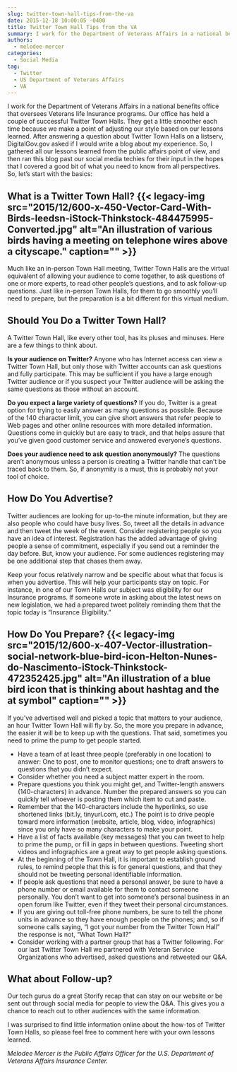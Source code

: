 ```yaml
---
slug: twitter-town-hall-tips-from-the-va
date: 2015-12-18 10:00:05 -0400
title: Twitter Town Hall Tips from the VA
summary: I work for the Department of Veterans Affairs in a national benefits office that oversees Veterans life Insurance programs. Our office has held a couple of successful Twitter Town Halls. They get a little smoother each time because we make a point of adjusting our style based on our lessons learned. After answering a question
authors:
  - melodee-mercer
categories:
  - Social Media
tag:
  - Twitter
  - US Department of Veterans Affairs
  - VA
---
```


I work for the Department of Veterans Affairs in a national benefits office that oversees Veterans life Insurance programs. Our office has held a couple of successful Twitter Town Halls. They get a little smoother each time because we make a point of adjusting our style based on our lessons learned. After answering a question about Twitter Town Halls on a listserv, DigitalGov.gov asked if I would write a blog about my experience. So, I gathered all our lessons learned from the public affairs point of view, and then ran this blog past our social media techies for their input in the hopes that I covered a good bit of what you need to know from all perspectives. So, let’s start with the basics:

## What is a Twitter Town Hall? {{< legacy-img src="2015/12/600-x-450-Vector-Card-With-Birds-leedsn-iStock-Thinkstock-484475995-Converted.jpg" alt="An illustration of various birds having a meeting on telephone wires above a cityscape." caption="" >}} 

Much like an in-person Town Hall meeting, Twitter Town Halls are the virtual equivalent of allowing your audience to come together, to ask questions of one or more experts, to read other people’s questions, and to ask follow-up questions. Just like in-person Town Halls, for them to go smoothly you’ll need to prepare, but the preparation is a bit different for this virtual medium.

## Should You Do a Twitter Town Hall?

A Twitter Town Hall, like every other tool, has its pluses and minuses. Here are a few things to think about.

**Is your audience on Twitter?** Anyone who has Internet access can view a Twitter Town Hall, but only those with Twitter accounts can ask questions and fully participate. This may be sufficient if you have a large enough Twitter audience or if you suspect your Twitter audience will be asking the same questions as those without an account.

**Do you expect a large variety of questions?** If you do, Twitter is a great option for trying to easily answer as many questions as possible. Because of the 140 character limit, you can give short answers that refer people to Web pages and other online resources with more detailed information. Questions come in quickly but are easy to track, and that helps assure that you’ve given good customer service and answered everyone’s questions.

**Does your audience need to ask question anonymously?** The questions aren&#8217;t anonymous unless a person is creating a Twitter handle that can&#8217;t be traced back to them. So, if anonymity is a must, this is probably not your tool of choice.

## How Do You Advertise?

Twitter audiences are looking for up-to-the minute information, but they are also people who could have busy lives. So, tweet all the details in advance and then tweet the week of the event. Consider registering people so you have an idea of interest. Registration has the added advantage of giving people a sense of commitment, especially if you send out a reminder the day before. But, know your audience. For some audiences registering may be one additional step that chases them away.

Keep your focus relatively narrow and be specific about what that focus is when you advertise. This will help your participants stay on topic. For instance, in one of our Town Halls our subject was eligibility for our Insurance programs. If someone wrote in asking about the latest news on new legislation, we had a prepared tweet politely reminding them that the topic today is “Insurance Eligibility.”

## How Do You Prepare? {{< legacy-img src="2015/12/600-x-407-Vector-illustration-social-network-blue-bird-icon-Helton-Nunes-do-Nascimento-iStock-Thinkstock-472352425.jpg" alt="An illustration of a blue bird icon that is thinking about hashtag and the at symbol" caption="" >}} 

If you’ve advertised well and picked a topic that matters to your audience, an hour Twitter Town Hall will fly by. So, the more you prepare in advance, the easier it will be to keep up with the questions. That said, sometimes you need to prime the pump to get people started.

  * Have a team of at least three people (preferably in one location) to answer: One to post, one to monitor questions; one to draft answers to questions that you didn&#8217;t expect.
  * Consider whether you need a subject matter expert in the room.
  * Prepare questions you think you might get, and Twitter-length answers (140-characters) in advance. Number the prepared answers so you can quickly tell whoever is posting them which item to cut and paste.
  * Remember that the 140-characters include the hyperlinks, so use shortened links (bit.ly, tinyurl.com, etc.) The point is to drive people toward more information (website, article, blog, video, infographics) since you only have so many characters to make your point.
  * Have a list of facts available (key messages) that you can tweet to help to prime the pump, or fill in gaps in between questions. Tweeting short videos and infographics are a great way to get people asking questions.
  * At the beginning of the Town Hall, it is important to establish ground rules, to remind people that this is for general questions, and that they should not be tweeting personal identifiable information.
  * If people ask questions that need a personal answer, be sure to have a phone number or email available for them to contact someone personally. You don’t want to get into someone’s personal business in an open forum like Twitter, even if they tweet their personal circumstances.
  * If you are giving out toll-free phone numbers, be sure to tell the phone units in advance so they have enough people on the phones; and, so if someone calls saying, “I got your number from the Twitter Town Hall” the response is not, “What Town Hall?”
  * Consider working with a partner group that has a Twitter following. For our last Twitter Town Hall we partnered with Veteran Service Organizations who advertised, asked questions and retweeted our Q&A.

## What about Follow-up?

Our tech gurus do a great Storify recap that can stay on our website or be sent out through social media for people to view the Q&A. This gives you a chance to reach out to other audiences with the same information.

I was surprised to find little information online about the how-tos of Twitter Town Halls, so please feel free to comment here with your own lessons learned.

_Melodee Mercer is the Public Affairs Officer for the U.S. Department of Veterans Affairs Insurance Center._